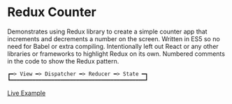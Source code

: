 # Redux Counter

Demonstrates using Redux library to create a simple counter app that increments and decrements a number on the screen. Written in ES5 so no need for Babel or extra compiling. Intentionally left out React or any other libraries or frameworks to highlight Redux on its own. Numbered comments in the code to show the Redux pattern.

    ┏━> View ━> Dispatcher ━> Reducer ━> State ━┓
    ┗━━━━━━━━━━━━━━━━━━━━━━━━━━━━━━━━━━━━━━━━━━━┛

[Live Example](https://jongrover.github.io/redux-es5-counter/)
